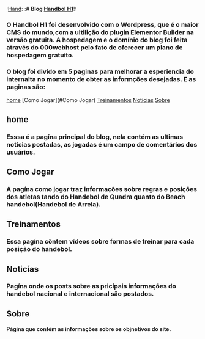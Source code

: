 :[Hand](https://user-images.githubusercontent.com/62607775/80497166-77db6280-8940-11ea-95cd-6229c127f442.png):
:# **Blog [Handbol H1](https://handbolh1.000webhostapp.com/)**!:
### O Handbol H1 foi desenvolvido com o Wordpress, que é o maior CMS do mundo,com a ultilição do plugin Elementor Builder na versão gratuita. A hospedagem e o domínio do blog foi feita através do 000webhost pelo fato de oferecer um plano de hospedagem gratuito.
### O blog foi divido em 5 paginas para melhorar a esperiencia do internalta no momento de obter as informções desejadas. E as paginas são:
[home](#home)
[Como Jogar](#Como Jogar) 
[Treinamentos](#Treinamentos)
[Noticías](#Noticías)
[Sobre](#Sobre)
## home 
### Esssa é a pagína principal do blog, nela contém as ultimas noticias postadas, as jogadas é um campo de comentários dos usuários.
## Como Jogar
### A pagína como jogar traz informações sobre regras e posições dos atletas tando do Handebol de Quadra quanto do Beach handebol(Handebol de Arreia).
## Treinamentos
### Essa pagína côntem vídeos sobre formas de treinar para cada posição do handebol.
## Noticías
### Pagína onde os posts sobre as pricípais informações do handebol nacional e internacional são postados.
## Sobre 
#### Página que contém as informaçôes sobre os objnetivos do site.